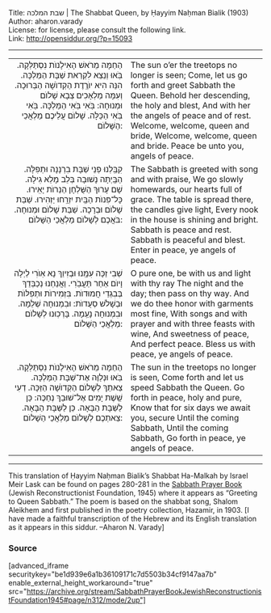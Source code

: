 <html>
<head></head>
<body>
Title: שבת המלכה | The Shabbat Queen, by Ḥayyim Naḥman Bialik (1903)<br />
Author: aharon.varady<br />
License: for license, please consult the following link.<br />
Link: <a href="http://opensiddur.org/?p=15093">http://opensiddur.org/?p=15093</a>
<p />
<hr />

<table style="margin-left: auto;margin-right: auto;">
<tbody>
<tr><td style="vertical-align:top;" width="46%">
<div class="liturgy" style="text-align: right;"><span lang="he">
הַחַמָּה מֵרֹאשׁ הָאִילָנוֺת נִסְתַּלְּקָה. 
בֹּֽאוּ וְנֵצֵא לִקְרַאת שַׁבָּת הַמַּלְכָּה.
הִנֵּה הִיא יוֺרֶֽדֶת הַקְדוֺשָׁה הַבְּרוּכָה.
וְעִמָּה מַלְאָכִים צְבָא שָׁלוֺם וּמְנוּחָה:
בֹּֽאִי בֹּֽאִי הַמַּלְכָּה.
בֹּֽאִי בֹּֽאִי הַכַּלָּה.
שָׁלוֺם עֲלֵיכֶם מַלְאֲכֵי הַשָּׁלוֺם:
</span></div></td>

<td style="vertical-align:top;" width="53%"><div class="english">
The sun o’er the treetops no longer is seen;
Come, let us go forth and greet Sabbath the Queen. 
Behold her descending, the holy and blest,
And with her the angels of peace and of rest. 
Welcome, welcome, queen and bride,
Welcome, welcome, queen and bride.
Peace be unto you, angels of peace.
</div></td>
</tr>


<tr><td style="vertical-align:top;" width="46%">
<div class="liturgy" style="text-align: right;"><span lang="he">
קִבַּֽלְנוּ פְנֵי שַׁבָּת בִרְנָנָה וּתְפִלָּה. 
הַבַּֽיְתָה נָשׁוּבָה בְּלֵב מָלֵא גִילָה. 
שָׁם עָרוּךְ הַשֻּׁלְחָן הַנֵרוֺת יָאִֽירוּ. 
כָּל־פִּנוֺת הַבַּֽיִת יִזְרָֽחוּ יַזְהִירוּ.
שַׁבַּת שָׁלוֺם וּבְרָכָה.
שַׁבַּת שָׁלוֺם וּמְנוּחָה.
בֹּאֲכֶם לְשָׁלוֺם מַלְאֲכֵי הַשָּׁלוֺם:
</span></div></td>

<td style="vertical-align:top;" width="53%"><div class="english">
The Sabbath is greeted with song and with praise, 
We go slowly homewards, our hearts full of grace. 
The table is spread there, the candles give light, 
Every nook in the house is shining and bright. 
Sabbath is peace and rest.
Sabbath is peaceful and blest.
Enter in peace, ye angels of peace.
</div></td>
</tr>


<tr><td style="vertical-align:top;" width="46%">
<div class="liturgy" style="text-align: right;"><span lang="he">
שְׁבִי זַכָּה עִמָּֽנוּ וּבְזִיוֵךְ נָא אֽוֺרִי 
לַיְלָה וָיוֺם אַחַר תַּעֲבֹֽרִי.
וַאֲנַחְנוּ נְכַבְּדֵךְ בְּבִגְדֵי חֲמוּדוֺת.
בִּזְמִירוֺת וּתְפִלּוֺת וּבְשָׁלֹשׁ סְעֻדוֺת:
וּבִמְנוּחָה שְׁלֵמָה.
וּבִמְנוּחָה נָעֵֽמָה.
בָּרְכֽוּנוּ לְשָׁלוֺם מַלְאֲכֵי הַשָּׁלוֺם:
</span></div></td>

<td style="vertical-align:top;" width="53%"><div class="english">
O pure one, be with us and light with thy ray 
The night and the day; then pass on thy way.
And we do thee honor with garments most fine, 
With songs and with prayer and with three feasts with wine,
And sweetness of peace,
And perfect peace.
Bless us with peace, ye angels of peace.
</div></td>
</tr>


<tr><td style="vertical-align:top;" width="46%">
<div class="liturgy" style="text-align: right;"><span lang="he">
הַחַמָּה מֵרֹאשׁ הָאִילָנוֺת נִסְתַּלְּקָה. 
בֹּֽאוּ וּנְלַוֶּה אֶת־שַׁבָּת הַמַּלְכָּה.
צֵאתֵךְ לְשָׁלוֺם הַקְּדוֺשָׁה הַזַּכָּה.
דְעִי שֵֽׁשֶׁת יָמִים אֶל־שׁוּבֵךְ נְחַכֶּה:
כֵּן לַשַּׁבָּת הַבָּאָה.
כֵּן לַשַּׁבָּת הַבָּאָה.
צֵאתְכֶם לְשָׁלוֺם מַלְאֲכֵי הַשָׁלוֺם:
</span></div></td>

<td style="vertical-align:top;" width="53%"><div class="english">
The sun in the treetops no longer is seen,
Come forth and let us speed Sabbath the Queen. 
Go forth in peace, holy and pure,
Know that for six days we await you, secure 
Until the coming Sabbath,
Until the coming Sabbath,
Go forth in peace, ye angels of peace.
</div></td>
</tr>
</tbody></table>

<hr />
This translation of Ḥayyim Naḥman Bialik’s Shabbat Ha-Malkah by Israel Meir Lask can be found on pages 280-281 in the  <a href="https://archive.org/stream/SabbathPrayerBookJewishReconstructionistFoundation1945/Sabbath%20Prayer%20Book%20%28Jewish%20Reconstructionist%20Foundation%2C%201945%29#page/n312/mode/2up">Sabbath Prayer Book</a> (Jewish Reconstructionist Foundation, 1945) where it appears as “Greeting to Queen Sabbath.” The poem is based on the shabbat song, Shalom Aleikhem and first published in the poetry collection, Hazamir, in 1903. [I have made a faithful transcription of the Hebrew and its English translation as it appears in this siddur. –Aharon N. Varady]


<h3>Source</h3>

[advanced_iframe securitykey="be1d939e6a1b36109171c7d5503b34cf9147aa7b" enable_external_height_workaround="true" src="https://archive.org/stream/SabbathPrayerBookJewishReconstructionistFoundation1945#page/n312/mode/2up"]
</body>
</html>